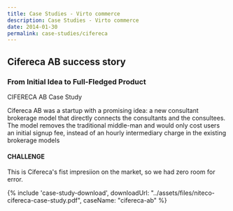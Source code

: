 ```yaml
---
title: Case Studies - Virto commerce
description: Case Studies - Virto commerce
date: 2014-01-30
permalink: case-studies/сifereca
---
```

<div class="case-studies" ng-controller="caseStudyController">
    <div class="header bg-niteco ">
        <div class="bg-container">
            <div class="inner">
                <h2>Cifereca AB success story</h2>
            </div>
        </div>
    </div>
    <div class="body responsive">
        <div class="col-w">
            <div class="col __col-70">
                <h3>
                    From Initial Idea to Full-Fledged Product
                </h3>
                <p class="text-gray">CIFERECA AB Case Study</p>
                <p>
                    Cifereca AB was a startup with a
                    promising idea: a new consultant
                    brokerage model that directly connects
                    the consultants and the consultees.
                    The model removes the traditional
                    middle-man and would only cost users
                    an initial signup fee, instead of an
                    hourly intermediary charge in the
                    existing brokerage models
                </p>
                <h4>CHALLENGE</h4>
                <p>
                    This is Cifereca's fist impresiion on the
                    market, so we had zero room for error.
                </p>
            </div>
            <div class="col __col-30">
                {% include 'case-study-download', downloadUrl: "../assets/files/niteco-cifereca-case-study.pdf", caseName: "сifereca-ab" %}
            </div>
        </div>
    </div>
</div>
